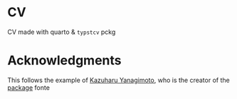 # CV 

CV made with quarto & `typstcv` pckg 


# Acknowledgments  
This follows the example of [Kazuharu Yanagimoto](https://kazuyanagimoto.com/), who is the creator of the [package](https://kazuyanagimoto.com/typstcv/) 
fonte 
 

